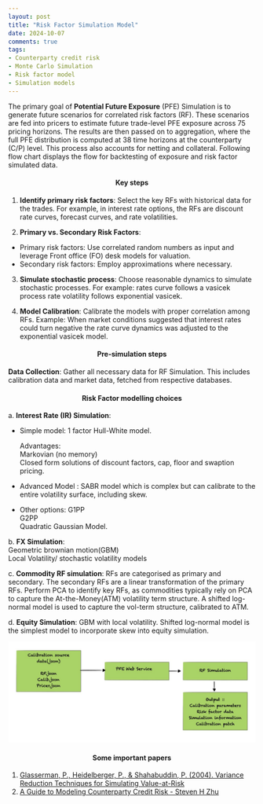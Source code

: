 ```yaml
---
layout: post
title: "Risk Factor Simulation Model"
date: 2024-10-07
comments: true
tags:
- Counterparty credit risk
- Monte Carlo Simulation
- Risk factor model
- Simulation models
---
```


The primary goal of **Potential Future Exposure** (PFE) Simulation is to generate future scenarios for correlated risk factors (RF). These scenarios are fed into pricers to estimate future trade-level PFE exposure across 75 pricing horizons. The results are then passed on to aggregation, where the full PFE distribution is computed at 38 time horizons at the counterparty (C/P) level. This process also accounts for netting and collateral. 
Following flow chart displays the flow for backtesting of exposure and risk factor simulated data. 


<h4 style="text-align: center;"><strong>Key steps</strong></h4>

1. **Identify primary risk factors**: Select the key RFs with historical data for the trades. For example, in interest rate options, the RFs are discount rate curves, forecast curves, and rate volatilities.
    
2. **Primary vs. Secondary Risk Factors**:
  - Primary risk factors: Use correlated random numbers as input and leverage Front office (FO) desk models for valuation.
  - Secondary risk factors: Employ approximations where necessary. 

3. **Simulate stochastic process**: Choose reasonable dynamics to simulate stochastic processes. For example:
rates curve follows a vasicek process 
rate volatility follows exponential vasicek.

4. **Model Calibration**: Calibrate the models with proper correlation among RFs. Example: When market conditions suggested that interest rates could turn negative the rate curve dynamics was adjusted to the exponential vasicek model.



<h4 style="text-align: center;"><strong>Pre-simulation steps</strong></h4>

 **Data Collection**: Gather all necessary data for RF Simulation. This includes calibration data and market data, fetched from respective databases. 

<h4 style="text-align: center;"><strong> Risk Factor modelling choices </strong></h4>

a. **Interest Rate (IR) Simulation**:

- Simple model: 1 factor Hull-White model.

     Advantages:  
       Markovian (no memory)  
       Closed form solutions of discount factors, cap, floor and swaption pricing. 

- Advanced Model : SABR model which is complex but can calibrate to the entire volatility surface, including skew.
- Other options:
    G1PP  
    G2PP  
    Quadratic Gaussian Model.   

b. **FX Simulation**:   
   Geometric brownian motion(GBM)  
   Local Volatility/ stochastic volatility models  

c. **Commodity RF simulation**: RFs are categorised as primary and secondary. The secondary RFs are a linear transformation of the primary RFs. Perform PCA to identify key RFs, as commodities typically rely on PCA to capture the At-the-Money(ATM) volatility term structure. A shifted log-normal model is used to capture the vol-term structure, calibrated to ATM.


d. **Equity Simulation**: GBM with local volatility. Shifted log-normal model is the simplest model to incorporate skew into equity simulation.

<img src="https://raw.githubusercontent.com/seepls/seepls.github.io/main/img/Rf%20flow.jpg" alt="Risk Factor data flow" style="max-width:100%; height:auto;">

<h4 style="text-align: center;"><strong>Some important papers</strong></h4>  

1. [Glasserman, P., Heidelberger, P., & Shahabuddin, P. (2004). Variance Reduction Techniques for Simulating Value-at-Risk](https://pubsonline.informs.org/doi/abs/10.1287/mnsc.46.10.1349.12274)  
2. [A Guide to Modeling Counterparty Credit Risk - Steven H Zhu](https://papers.ssrn.com/sol3/papers.cfm?abstract_id=1032522)

























